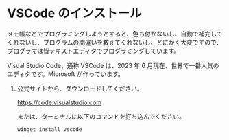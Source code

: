 # VSCode のインストール

メモ帳などでプログラミングしようとすると、色も付かないし、自動で補完してくれないし、プログラムの間違いを教えてくれないし、とにかく大変ですので、プログラマは皆テキストエディタでプログラミングしています。

Visual Studio Code、通称 VSCode は、2023 年 6 月現在、世界で一番人気のエディタです。Microsoft が作っています。

1. 公式サイトから、ダウンロードしてください。

   https://code.visualstudio.com

   または、ターミナルに以下のコマンドを打ち込んでください。

   ```powershell
   winget install vscode
   ```
